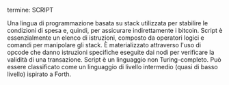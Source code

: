 termine: SCRIPT

Una lingua di programmazione basata su stack utilizzata per stabilire le condizioni di spesa e, quindi, per assicurare indirettamente i bitcoin. Script è essenzialmente un elenco di istruzioni, composto da operatori logici e comandi per manipolare gli stack. È materializzato attraverso l'uso di opcode che danno istruzioni specifiche eseguite dai nodi per verificare la validità di una transazione. Script è un linguaggio non Turing-completo. Può essere classificato come un linguaggio di livello intermedio (quasi di basso livello) ispirato a Forth.